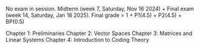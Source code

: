 No exam in session. Midterm (week 7, Saturday, Nov 16 2024) + Final exam (week 14, Saturday, Jan 18 2025). Final grade = 1 + P1(4.5) + P2(4.5) + BP(0.5)

Chapter 1: Preliminaries
Chapter 2: Vector Spaces
Chapter 3: Matrices and Linear Systems
Chapter 4: Introduction to Coding Theory
